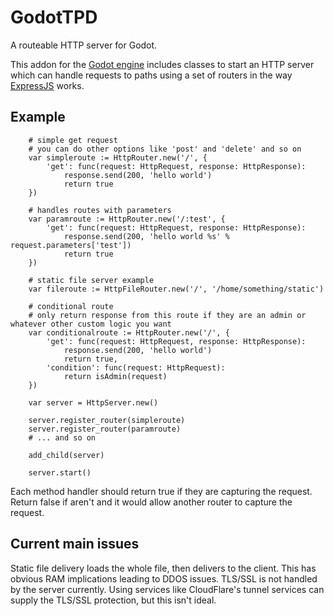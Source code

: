 # GodotTPD

A routeable HTTP server for Godot.

This addon for the [Godot engine](https://godotengine.com) includes classes to start an HTTP server which can handle requests to paths using a set of routers in the way [ExpressJS](https://expressjs.com/) works.

## Example

```gdscript
	# simple get request
	# you can do other options like 'post' and 'delete' and so on
	var simpleroute := HttpRouter.new('/', {
		'get': func(request: HttpRequest, response: HttpResponse):
			response.send(200, 'hello world')
			return true
	})

	# handles routes with parameters
	var paramroute := HttpRouter.new('/:test', {
		'get': func(request: HttpRequest, response: HttpResponse):
			response.send(200, 'hello world %s' % request.parameters['test'])
			return true
	})

	# static file server example
	var fileroute := HttpFileRouter.new('/', '/home/something/static')

	# conditional route
	# only return response from this route if they are an admin or whatever other custom logic you want
	var conditionalroute := HttpRouter.new('/', {
		'get': func(request: HttpRequest, response: HttpResponse):
			response.send(200, 'hello world')
			return true,
		'condition': func(request: HttpRequest):
			return isAdmin(request)
	})

	var server = HttpServer.new()

	server.register_router(simpleroute)
	server.register_router(paramroute)
	# ... and so on

	add_child(server)

	server.start()
```

Each method handler should return true if they are capturing the request. Return false if aren't and it would allow another router to capture the request.

## Current main issues
Static file delivery loads the whole file, then delivers to the client. This has obvious RAM implications leading to DDOS issues.
TLS/SSL is not handled by the server currently. Using services like CloudFlare's tunnel services can supply the TLS/SSL protection, but this isn't ideal.

